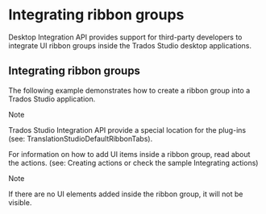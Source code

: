 Integrating ribbon groups
=====

Desktop Integration API provides support for third-party developers to integrate UI ribbon groups inside the Trados Studio desktop applications.

Integrating ribbon groups
-----
The following example demonstrates how to create a ribbon group into a Trados Studio application.

> [!NOTE]
> Trados Studio Integration API provide a special location for the plug-ins (see: TranslationStudioDefaultRibbonTabs).

For information on how to add UI items inside a ribbon group, read about the actions. (see: Creating actions or check the sample Integrating actions)

> [!NOTE]
> If there are no UI elements added inside the ribbon group, it will not be visible.